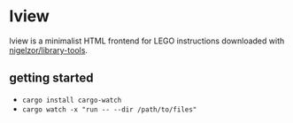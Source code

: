 # lview

lview is a minimalist HTML frontend for LEGO instructions downloaded with [nigelzor/library-tools](https://github.com/nigelzor/library-tools).

## getting started
- `cargo install cargo-watch`
- `cargo watch -x "run -- --dir /path/to/files"`